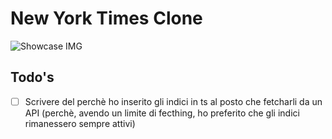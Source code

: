 # New York Times Clone

![Showcase IMG](screenshot.png)

## Todo's

- [ ] Scrivere del perchè ho inserito gli indici in ts al posto che fetcharli da un API
      (perchè, avendo un limite di fecthing, ho preferito che gli indici rimanessero sempre attivi)
